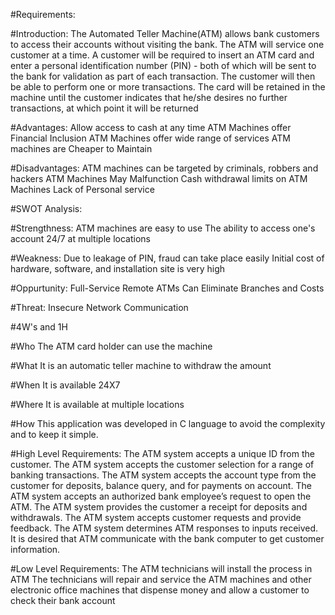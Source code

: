 
#Requirements:

#Introduction:
The Automated Teller Machine(ATM) allows bank customers to access their accounts without visiting the bank. The ATM will service one customer at a time. A customer will be required to insert an ATM card and enter a personal identification number (PIN) - both of which will be sent to the bank for validation as part of each transaction. The customer will then be able to perform one or more transactions. The card will be retained in the machine until the customer indicates that he/she desires no further transactions, at which point it will be returned

#Advantages:
 Allow access to cash at any time
 ATM Machines offer Financial Inclusion
 ATM Machines offer wide range of services
 ATM machines are Cheaper to Maintain

#Disadvantages:
 ATM machines can be targeted by criminals, robbers and hackers
 ATM Machines May Malfunction
 Cash withdrawal limits on ATM Machines
 Lack of Personal service
 
#SWOT Analysis:

#Strengthness:
 ATM machines are easy to use
 The ability to access one's account 24/7 at multiple locations
 
#Weakness:
 Due to leakage of PIN, fraud can take place easily
 Initial cost of hardware, software, and installation site is very high
 
#Oppurtunity:
 Full-Service Remote ATMs Can Eliminate Branches and Costs
 
#Threat:
 Insecure Network Communication
 
#4W's and 1H

#Who
 The ATM card holder can use the machine
 
#What
 It is an automatic teller machine to withdraw the amount
 
#When
 It is available 24X7
 
#Where
 It is available at multiple locations
 
#How
 This application was developed in C language to avoid the complexity and to keep it simple.
 
#High Level Requirements:
 	The ATM system  accepts a unique ID from the customer.
	The ATM system  accepts the customer selection for a range of banking transactions.
	The ATM system  accepts the account type from the customer for deposits, balance query, and for payments on account.
	The ATM system accepts an authorized bank employee’s request to open the ATM.
	The ATM system provides the customer a receipt for deposits and withdrawals.
	The ATM system accepts customer requests and provide feedback.
	The ATM system determines ATM responses to inputs received.
	It is desired that ATM communicate with the bank computer to get customer information.
  
#Low Level Requirements:
  The ATM technicians will install the process in ATM
  The technicians will repair and service the ATM machines and other electronic office machines that dispense money and allow a customer to check their bank account
  
